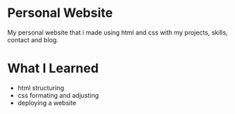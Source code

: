 # Personal Website
My personal website that i made using html and css with my projects, skills, contact and blog.

# What I Learned
- html structuring 
- css formating and adjusting
- deploying a website
